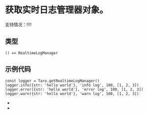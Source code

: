 # 获取实时日志管理器对象。
支持情况：!!!!
## 类型[​](getRealtimeLogManager.html#类型)
```tsx
() => RealtimeLogManager
```

## 示例代码[​](getRealtimeLogManager.html#示例代码)
```tsx
const logger = Taro.getRealtimeLogManager()
logger.info({str: 'hello world'}, 'info log', 100, [1, 2, 3])
logger.error({str: 'hello world'}, 'error log', 100, [1, 2, 3])
logger.warn({str: 'hello world'}, 'warn log', 100, [1, 2, 3])
```

- 
-
